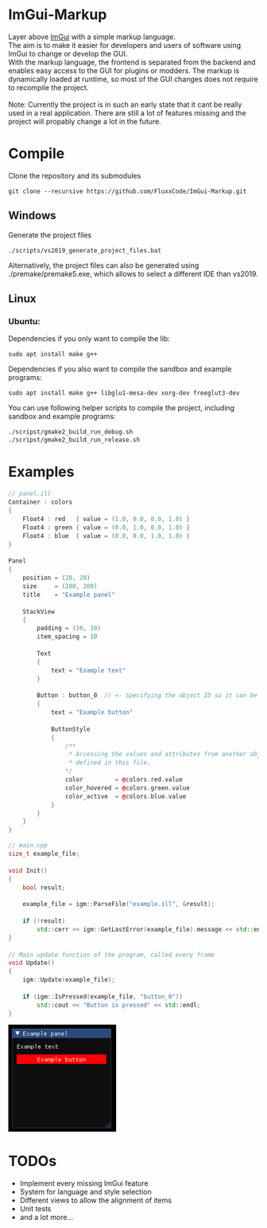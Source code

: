 # ImGui-Markup
Layer above [ImGui](https://github.com/ocornut/imgui) with a simple markup language. <br/> The aim is to make it easier for developers and users of software using ImGui to change or develop the GUI. <br/>
With the markup language, the frontend is separated from the backend and enables easy access to the GUI for plugins or modders.
The markup is dynamically loaded at runtime, so most of the GUI changes does not require to recompile the project.<br/><br/>
Note: Currently the project is in such an early state that it cant be really used in a real application. There are still a lot of features missing and the project will propably change a lot in the future.
# Compile
Clone the repository and its submodules
```
git clone --recursive https://github.com/FluxxCode/ImGui-Markup.git
```
## Windows
Generate the project files
```
./scripts/vs2019_generate_project_files.bat
```
Alternatively, the project files can also be generated using ./premake/premake5.exe, which allows to select a different IDE than vs2019.
## Linux
### Ubuntu:
Dependencies if you only want to compile the lib:
```
sudo apt install make g++
```
Dependencies if you also want to compile the sandbox and example programs:
```
sudo apt install make g++ libglu1-mesa-dev xorg-dev freeglut3-dev
```
You can use following helper scripts to compile the project, including sandbox and example programs:
```
./scripst/gmake2_build_run_debug.sh
./scripst/gmake2_build_run_release.sh
```
# Examples
```cpp
// panel.ill
Container : colors
{
    Float4 : red   { value = (1.0, 0.0, 0.0, 1.0) }
    Float4 : green { value = (0.0, 1.0, 0.0, 1.0) }
    Float4 : blue  { value = (0.0, 0.0, 1.0, 1.0) }
}

Panel
{
    position = (20, 20)
    size     = (200, 200)
    title    = "Example panel"

    StackView
    {
        padding = (10, 10)
        item_spacing = 10

        Text
        {
            text = "Example text"
        }

        Button : button_0  // <- Specifying the object ID so it can be accessed from the backend
        {
            text = "Example button"

            ButtonStyle
            {
                /**
                 * Accessing the values and attributes from another object
                 * defined in this file.
                */
                color         = @colors.red.value
                color_hovered = @colors.green.value
                color_active  = @colors.blue.value
            }
        }
    }
}
```
```cpp
// main.cpp
size_t example_file;

void Init()
{
    bool result;

    example_file = igm::ParseFile("example.ill", &result);

    if (!result)
        std::cerr << igm::GetLastError(example_file).message << std::endl;
}

// Main update function of the program, called every frame
void Update()
{
    igm::Update(example_file);

    if (igm::IsPressed(example_file, "button_0"))
        std::cout << "Button is pressed" << std::endl;
}
```
![ExampleImage](doc/img/readme_example_0.png)
# TODOs
- Implement every missing ImGui feature
- System for language and style selection
- Different views to allow the alignment of items
- Unit tests
- and a lot more...
